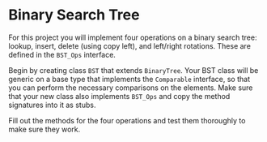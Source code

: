 # Binary Search Tree

For this project you will implement four operations on a binary search tree:  lookup, insert, delete (using copy left), and left/right rotations.  These are defined in the `BST_Ops` interface.

Begin by creating class `BST` that extends `BinaryTree`.  Your BST class will be generic on a base type that implements the `Comparable` interface, so that you can perform the necessary comparisons on the elements.  Make sure that your new class also implements `BST_Ops` and copy the method signatures into it as stubs.

Fill out the methods for the four operations and test them thoroughly to make sure they work.